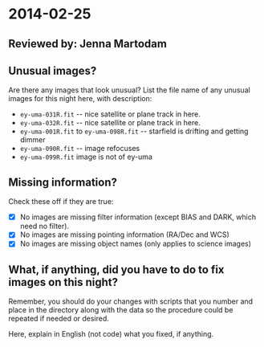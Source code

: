 # 2014-02-25

## Reviewed by: Jenna Martodam

## Unusual images?
Are there any images that look unusual? List the file name of any unusual images for this night here, with description:
+ `ey-uma-031R.fit` -- nice satellite or plane track in here.
+ `ey-uma-032R.fit` -- nice satellite or plane track in here.
+ `ey-uma-001R.fit` to `ey-uma-098R.fit` -- starfield is drifting and getting dimmer
+ `ey-uma-090R.fit` -- image refocuses
+ `ey-uma-099R.fit` image is not of ey-uma

## Missing information?
Check these off if they are true:
- [x] No images are missing filter information (except BIAS and DARK, which need no filter).
- [x] No images are missing pointing information (RA/Dec and WCS)
- [x] No images are missing object names (only applies to science images)

## What, if anything, did you have to do to fix images on this night?

Remember, you should do your changes with scripts that you number and place in the
directory along with the data so the procedure could be repeated if needed or
desired.

Here, explain in English (not code) what you fixed, if anything.
